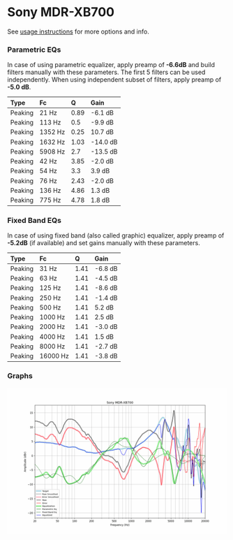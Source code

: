 # Sony MDR-XB700
See [usage instructions](https://github.com/jaakkopasanen/AutoEq#usage) for more options and info.

### Parametric EQs
In case of using parametric equalizer, apply preamp of **-6.6dB** and build filters manually
with these parameters. The first 5 filters can be used independently.
When using independent subset of filters, apply preamp of **-5.0 dB**.

| Type    | Fc      |    Q | Gain     |
|:--------|:--------|:-----|:---------|
| Peaking | 21 Hz   | 0.89 | -6.1 dB  |
| Peaking | 113 Hz  | 0.5  | -9.9 dB  |
| Peaking | 1352 Hz | 0.25 | 10.7 dB  |
| Peaking | 1632 Hz | 1.03 | -14.0 dB |
| Peaking | 5908 Hz | 2.7  | -13.5 dB |
| Peaking | 42 Hz   | 3.85 | -2.0 dB  |
| Peaking | 54 Hz   | 3.3  | 3.9 dB   |
| Peaking | 76 Hz   | 2.43 | -2.0 dB  |
| Peaking | 136 Hz  | 4.86 | 1.3 dB   |
| Peaking | 775 Hz  | 4.78 | 1.8 dB   |

### Fixed Band EQs
In case of using fixed band (also called graphic) equalizer, apply preamp of **-5.2dB**
(if available) and set gains manually with these parameters.

| Type    | Fc       |    Q | Gain    |
|:--------|:---------|:-----|:--------|
| Peaking | 31 Hz    | 1.41 | -6.8 dB |
| Peaking | 63 Hz    | 1.41 | -4.5 dB |
| Peaking | 125 Hz   | 1.41 | -8.6 dB |
| Peaking | 250 Hz   | 1.41 | -1.4 dB |
| Peaking | 500 Hz   | 1.41 | 5.2 dB  |
| Peaking | 1000 Hz  | 1.41 | 2.5 dB  |
| Peaking | 2000 Hz  | 1.41 | -3.0 dB |
| Peaking | 4000 Hz  | 1.41 | 1.5 dB  |
| Peaking | 8000 Hz  | 1.41 | -2.7 dB |
| Peaking | 16000 Hz | 1.41 | -3.8 dB |

### Graphs
![](./Sony%20MDR-XB700.png)